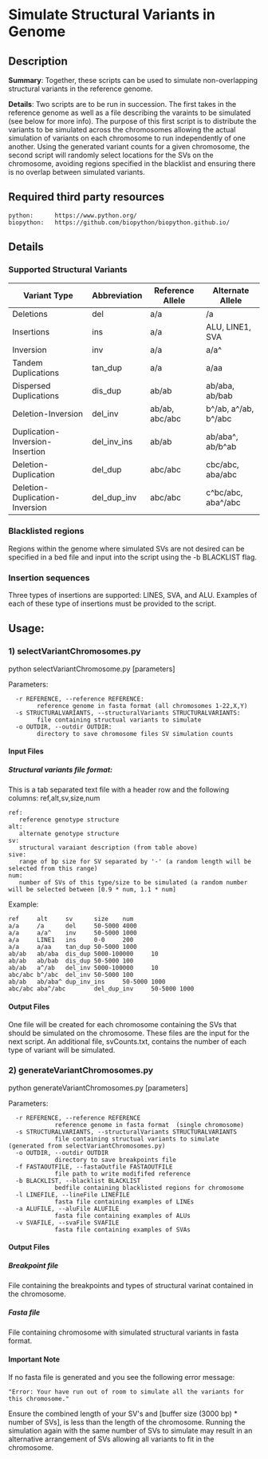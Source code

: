 # Simulate Structural Variants in Genome  

## Description

__Summary__: Together, these scripts can be used to simulate non-overlapping structural variants in the reference genome.  
  
__Details__: Two scripts are to be run in succession. The first takes in the  reference genome as well as a file describing the varaints to be simulated (see below for more info). The purpose of this first script is to distribute the variants to  be simulated across the chromosomes allowing the actual simulation of variants on each chromosome to run independently of one another. Using the generated variant counts for a given chromosome, the second script will randomly select locations for the SVs on the chromosome, avoiding regions specified in the blacklist and ensuring there is no overlap between simulated variants. 

## Required third party resources
```
python:      https://www.python.org/ 
biopython:   https://github.com/biopython/biopython.github.io/
```

## Details  

### Supported Structural Variants

| Variant Type                    | Abbreviation | Reference Allele | Alternate Allele     |
|---------------------------------|--------------|------------------|----------------------|
| Deletions                       | del          | a/a              | /a                   |
| Insertions                      | ins          | a/a              | ALU, LINE1, SVA      |
| Inversion                       | inv          | a/a              | a/a^                 |
| Tandem Duplications             | tan_dup      | a/a              | a/aa                 |
| Dispersed Duplications          | dis_dup      | ab/ab            | ab/aba, ab/bab       |
| Deletion-Inversion              | del_inv      | ab/ab, abc/abc   | b^/ab, a^/ab, b^/abc |
| Duplication-Inversion-Insertion | del_inv_ins  | ab/ab            | ab/aba^, ab/b^ab     |
| Deletion-Duplication            | del_dup      | abc/abc          | cbc/abc, aba/abc     |
| Deletion-Duplication-Inversion  | del_dup_inv  | abc/abc          | c^bc/abc, aba^/abc   |

### Blacklisted regions

Regions within the genome where simulated SVs are not desired can be specified in a bed file and input into the script using the -b BLACKLIST flag. 

### Insertion sequences

Three types of insertions are supported: LINES, SVA, and ALU. Examples of each of these type of insertions must be provided to the script.

## Usage:  
  
### 1) selectVariantChromosomes.py     
  
python selectVariantChromosome.py  [parameters]  
  
Parameters:  
```
  -r REFERENCE, --reference REFERENCE:  
  		reference genome in fasta format (all chromosomes 1-22,X,Y)
  -s STRUCTURALVARIANTS, --structuralVariants STRUCTURALVARIANTS:		
  		file containing structual variants to simulate  
  -o OUTDIR, --outdir OUTDIR: 
  		directory to save chromosome files SV simulation counts 
``` 

#### Input Files
##### Structural variants file format:  

This is a tab separated text file with a header row and the following columns: ref,alt,sv,size,num

```
ref:   
   reference genotype structure
alt:   
   alternate genotype structure
sv:    
   structural varaiant description (from table above)
sive:  
   range of bp size for SV separated by '-' (a random length will be selected from this range)
num:   
   number of SVs of this type/size to be simulated (a random number will be selected between [0.9 * num, 1.1 * num]
```

Example:  
```
ref   	alt  	sv    	size	num
a/a     /a      del     50-5000 4000
a/a     a/a^    inv     50-5000 1000
a/a     LINE1   ins     0-0     200
a/a     a/aa    tan_dup 50-5000 1000
ab/ab   ab/aba  dis_dup 5000-100000     10
ab/ab   ab/bab  dis_dup 50-5000 100
ab/ab   a^/ab   del_inv 5000-100000     10
abc/abc b^/abc  del_inv 50-5000 100
ab/ab   ab/aba^ dup_inv_ins     50-5000 1000
abc/abc aba^/abc        del_dup_inv     50-5000 1000
```

#### Output Files  
One file will be created for each chromosome containing the SVs that should be simulated on the chromosome. These files are the input for the next script. An additional file, svCounts.txt, contains the number of each type of variant will be simulated.  

### 2) generateVariantChromosomes.py

python generateVariantChromosomes.py [parameters]  
  
Parameters:  

```
  -r REFERENCE, --reference REFERENCE  
             reference genome in fasta format  (single chromosome)
  -s STRUCTURALVARIANTS, --structuralVariants STRUCTURALVARIANTS  
             file containing structual variants to simulate  (generated from selectVariantChromosomes.py)
  -o OUTDIR, --outdir OUTDIR  
             directory to save breakpoints file  
  -f FASTAOUTFILE, --fastaOutfile FASTAOUTFILE  
             file path to write modififed reference  
  -b BLACKLIST, --blacklist BLACKLIST  
             bedfile containing blacklisted regions for chromosome  
  -l LINEFILE, --lineFile LINEFILE  
             fasta file containing examples of LINEs  
  -a ALUFILE, --aluFile ALUFILE  
             fasta file containing examples of ALUs  
  -v SVAFILE, --svaFile SVAFILE  
             fasta file containing examples of SVAs  
```

#### Output Files

##### Breakpoint file
File containing the breakpoints and types of structural varinat contained in the chromosome.

##### Fasta file
File containing chromosome with simulated structural variants in fasta format.

#### Important Note
If no fasta file is generated and you see the following error message: 
```
"Error: Your have run out of room to simulate all the variants for this chromosome."
```

Ensure the combined length of your SV's and [buffer size (3000 bp) * number of SVs], is less than the length of the chromosome. Running the simulation again with the same number of SVs to simulate may result in an alternative arrangement of SVs allowing all variants to fit in the chromosome. 
